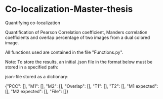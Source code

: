 # Co-localization-Master-thesis
Quantifying co-localization

Quantification of Pearson Correlation coefficient, Manders correlation coefficients and overlap percentage of two images from a dual colored image.

All functions used are contained in the file "Functions.py". 

Note: To store the results, an initial .json file in the format below must be stored in a specified path:


json-file stored as a dictionary:

{"PCC": [], "M1": [], "M2": [], "Overlap": [], "T1": [], "T2": [], "M1 expected": [], "M2 expected": [], "File": []}
